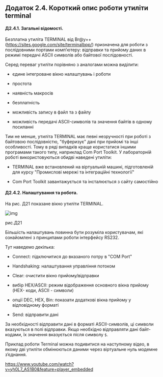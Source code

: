## Додаток 2.4. Короткий опис роботи утиліти terminal

#### Д2.4.1. Загальні відомості. 

Безплатна утиліта TERMINAL від Br@y++ (https://sites.google.com/site/terminalbpp/) призначена для роботи з послідовними портами комп’ютеру: відправки та прийому даних в режимі передачі ASCII символів або байтової послідовності.     

Серед переваг утиліти порівняно з аналогами можна виділити:

- єдине інтегроване вікно налаштувань і роботи

- простота

- наявність макросів

- безплатність

- можливість запису в файл та з файлу

- можливість передачі ASCII-символів та значення байтів в одному посиланні 

Тим не менше, утиліта TERMINAL має певні незручності при роботі з байтовою послідовністю, "буферизує" дані при прийомі та інші особливості. Тому в ряді випадків краще користатися іншими програмами такого типу, наприклад Com Port Toolkit. У лабораторній роботі використовуються обидві наведені утиліти:

- TERMINAL вже встановлений на віртуальній машині, підготовленій для курсу "Промислові мережі та інтеграційні технології"

- Com Port Toolkit завантажується та інсталюється з сайту самостійно

#### Д2.4.2. Налаштування та робота. 

На рис. Д21 показане вікно утиліти TERMINAL. 

![img](media2/Д21.png)

рис.Д21

Більшість налаштувань повинна бути розуміла користувачам, які ознайомлені з принципами роботи інтерфейсу RS232. 

Тут наведемо декілька:

- Connect: підключитися до вказаного потру в "COM Port" 

- Handshaking: налаштування управління потоком

- Clear: очистити вікно прийому/відправки

- вибір HEX/ASCII: режим відображення основного вікна прийому (HEX- коди, ASCII - символи)

- опції DEC, HEX, Bin: показати додаткові вікна прийому у відповідному форматі 

- Send: відправити дані

За необхідності відправити дані в форматі ASCII-символів, ці символи вказуються в полі відправки. Якщо необхідно відправляти дані байт-кодами, їх значення вказується після символу `$`.    

Приклад роботи Terminal можна подивитися на наступному відео, в якому дві утиліти обмінюються даними через віртуальне нуль модемне з’єднання.  

<https://www.youtube.com/watch?v=yh0L7_AS1B0&feature=player_embedded>